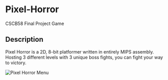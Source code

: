 # Pixel-Horror
CSCB58 Final Project Game

## Description
Pixel Horror is a 2D, 8-bit platformer written in entirely MIPS assembly.\
Hosting 3 different levels with 3 unique boss fights, you can fight your way to victory.

![Pixel Horror Menu](https://github.com/junlqu/Pixel-Horror/tree/main/assets/menu.png)
